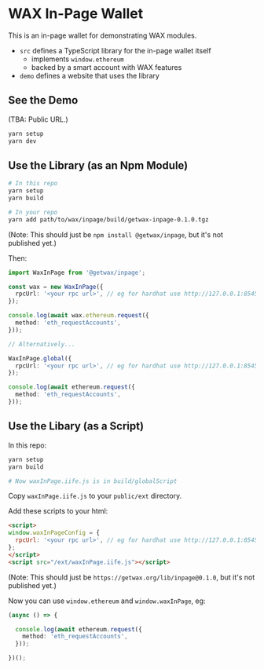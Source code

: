 # WAX In-Page Wallet

This is an in-page wallet for demonstrating WAX modules.

- `src` defines a TypeScript library for the in-page wallet itself
  - implements `window.ethereum`
  - backed by a smart account with WAX features
- `demo` defines a website that uses the library

## See the Demo

(TBA: Public URL.)

```sh
yarn setup
yarn dev
```

## Use the Library (as an Npm Module)

```sh
# In this repo
yarn setup
yarn build

# In your repo
yarn add path/to/wax/inpage/build/getwax-inpage-0.1.0.tgz
```

(Note: This should just be `npm install @getwax/inpage`, but it's not published
yet.)

Then:

```ts
import WaxInPage from '@getwax/inpage';

const wax = new WaxInPage({
  rpcUrl: '<your rpc url>', // eg for hardhat use http://127.0.0.1:8545
});

console.log(await wax.ethereum.request({
  method: 'eth_requestAccounts',
}));

// Alternatively...

WaxInPage.global({
  rpcUrl: '<your rpc url>', // eg for hardhat use http://127.0.0.1:8545
});

console.log(await ethereum.request({
  method: 'eth_requestAccounts',
}));
```

## Use the Libary (as a Script)

In this repo:

```sh
yarn setup
yarn build

# Now waxInPage.iife.js is in build/globalScript
```

Copy `waxInPage.iife.js` to your `public/ext` directory.

Add these scripts to your html:

```html
<script>
window.waxInPageConfig = {
  rpcUrl: '<your rpc url>', // eg for hardhat use http://127.0.0.1:8545
};
</script>
<script src="/ext/waxInPage.iife.js"></script>
```

(Note: This should just be `https://getwax.org/lib/inpage@0.1.0`, but it's not
published yet.)

Now you can use `window.ethereum` and `window.waxInPage`, eg:

```ts
(async () => {

  console.log(await ethereum.request({
    method: 'eth_requestAccounts',
  }));

})();
```
